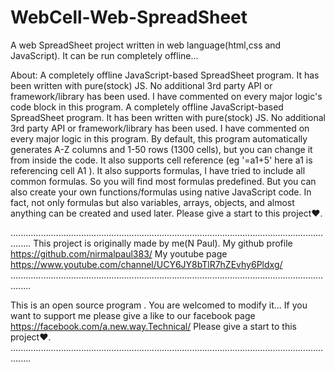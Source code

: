 # WebCell-Web-SpreadSheet
A web SpreadSheet project written in web language(html,css and JavaScript). It can be run completely offline...

About: A completely offline JavaScript-based SpreadSheet program. It has been written with pure(stock) JS. No additional 3rd party API or framework/library has been used. I have commented on every major logic's code block in this program.
A completely offline JavaScript-based SpreadSheet program. It has been written with pure(stock) JS.
No additional 3rd party API or framework/library has been used. I have commented on every major logic in this program.
By default, this program automatically generates A-Z columns and 1-50 rows (1300 cells), but you can change it from inside the code.
It also supports cell reference (eg '=a1+5' here a1 is referencing cell A1  ).
It also supports formulas, I have tried to include all common formulas. So you will find most formulas predefined. But you can also create your own functions/formulas using native JavaScript code. 
In fact, not only formulas but also variables, arrays, objects, and almost anything can be created and used later.
Please give a start to this project♥.

....................................................................................................................................
This project is originally made by me(N Paul). My github profile https://github.com/nirmalpaul383/
My youtube page https://www.youtube.com/channel/UCY6JY8bTlR7hZEvhy6Pldxg/
....................................................................................................................................

This is an open source program . You are welcomed to modify it... If you want to support me please give a like to our facebook page https://facebook.com/a.new.way.Technical/
Please give a start to this project♥.
....................................................................................................................................
